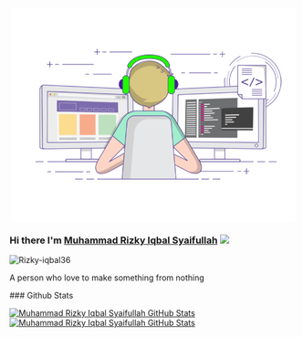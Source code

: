 <p align="center"><img align="center" alt="GIF" src="https://raw.githubusercontent.com/devSouvik/devSouvik/master/gif3.gif" width="500"/>
</p>

### Hi there I'm [Muhammad Rizky Iqbal Syaifullah](https://rizky-iqbal.netlify.app/) <img src="https://github.com/souvikguria98/souvikguria98/blob/master/Hi.gif" width="25">
<img src="https://komarev.com/ghpvc/?username=Rizky-iqbal36" alt="Rizky-iqbal36" />

<div>
 <p>
   A person who love to make something from nothing
</p>
</div>
### Github Stats

[![Muhammad Rizky Iqbal Syaifullah GitHub Stats](https://github-readme-stats.vercel.app/api/top-langs/?username=Rizky-Iqbal36&layout=compact&hide=html)](https://github.com/Rizky-Iqbal3) [![Muhammad Rizky Iqbal Syaifullah GitHub Stats](https://github-readme-stats.vercel.app/api?username=Rizky-Iqbal36&show_icons=true&count_private=true)](https://github.com/Rizky-Iqbal3)
